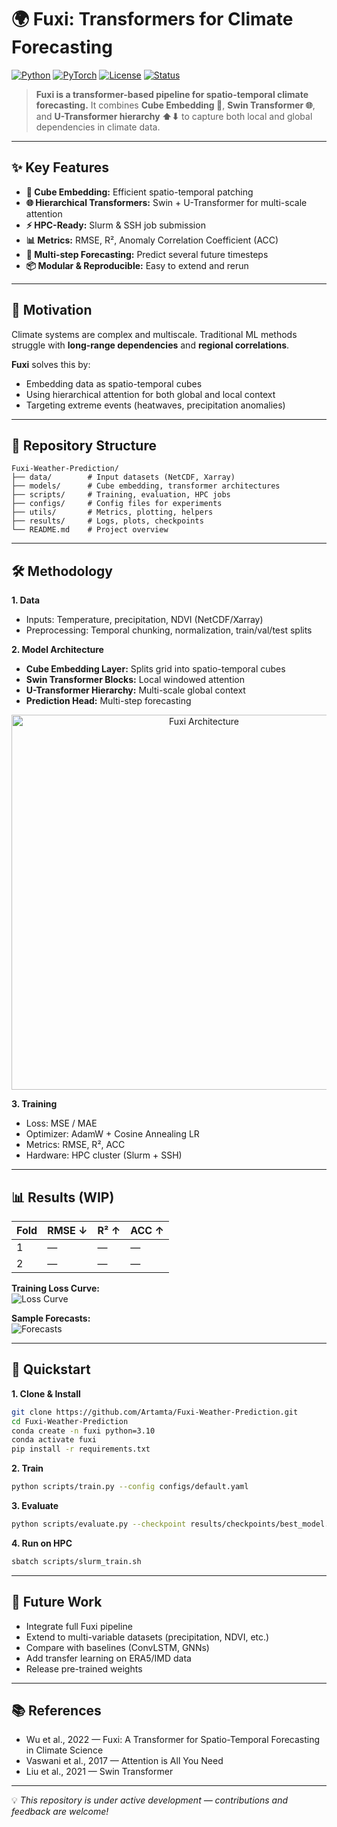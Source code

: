 # 🌍 Fuxi: Transformers for Climate Forecasting

[![Python](https://img.shields.io/badge/Python-3.10-blue?logo=python)](https://www.python.org/)
[![PyTorch](https://img.shields.io/badge/PyTorch-2.0-red?logo=pytorch)](https://pytorch.org/)
[![License](https://img.shields.io/badge/License-MIT-green.svg)](LICENSE)
[![Status](https://img.shields.io/badge/Status-Research%20WIP-orange)](#)

> **Fuxi is a transformer-based pipeline for spatio-temporal climate forecasting.**
> It combines **Cube Embedding 🧊**, **Swin Transformer 🌐**, and **U-Transformer hierarchy ⬆⬇** to capture both local and global dependencies in climate data.

---

## ✨ Key Features

- **🧊 Cube Embedding:** Efficient spatio-temporal patching
- **🌐 Hierarchical Transformers:** Swin + U-Transformer for multi-scale attention
- **⚡ HPC-Ready:** Slurm & SSH job submission
- **📊 Metrics:** RMSE, R², Anomaly Correlation Coefficient (ACC)
- **🔁 Multi-step Forecasting:** Predict several future timesteps
- **📦 Modular & Reproducible:** Easy to extend and rerun

---

## 🔬 Motivation

Climate systems are complex and multiscale. Traditional ML methods struggle with **long-range dependencies** and **regional correlations**.

**Fuxi** solves this by:

- Embedding data as spatio-temporal cubes
- Using hierarchical attention for both global and local context
- Targeting extreme events (heatwaves, precipitation anomalies)

---

## 📂 Repository Structure

```
Fuxi-Weather-Prediction/
├── data/        # Input datasets (NetCDF, Xarray)
├── models/      # Cube embedding, transformer architectures
├── scripts/     # Training, evaluation, HPC jobs
├── configs/     # Config files for experiments
├── utils/       # Metrics, plotting, helpers
├── results/     # Logs, plots, checkpoints
└── README.md    # Project overview
```

---

## 🛠️ Methodology

**1. Data**

- Inputs: Temperature, precipitation, NDVI (NetCDF/Xarray)
- Preprocessing: Temporal chunking, normalization, train/val/test splits

**2. Model Architecture**

- **Cube Embedding Layer:** Splits grid into spatio-temporal cubes
- **Swin Transformer Blocks:** Local windowed attention
- **U-Transformer Hierarchy:** Multi-scale global context
- **Prediction Head:** Multi-step forecasting

<p align="center">
  <img src="results/fuxi_architecture.png" alt="Fuxi Architecture" width="600"/>
</p>

**3. Training**

- Loss: MSE / MAE
- Optimizer: AdamW + Cosine Annealing LR
- Metrics: RMSE, R², ACC
- Hardware: HPC cluster (Slurm + SSH)

---

## 📊 Results (WIP)

| Fold | RMSE ↓ | R² ↑ | ACC ↑ |
| ---- | ------ | ---- | ----- |
| 1    | —      | —    | —     |
| 2    | —      | —    | —     |

**Training Loss Curve:**  
![Loss Curve](results/loss_curves.png)

**Sample Forecasts:**  
![Forecasts](results/sample_forecasts.png)

---

## 🚀 Quickstart

**1. Clone & Install**

```bash
git clone https://github.com/Artamta/Fuxi-Weather-Prediction.git
cd Fuxi-Weather-Prediction
conda create -n fuxi python=3.10
conda activate fuxi
pip install -r requirements.txt
```

**2. Train**

```bash
python scripts/train.py --config configs/default.yaml
```

**3. Evaluate**

```bash
python scripts/evaluate.py --checkpoint results/checkpoints/best_model.pth
```

**4. Run on HPC**

```bash
sbatch scripts/slurm_train.sh
```

---

## 📌 Future Work

- Integrate full Fuxi pipeline
- Extend to multi-variable datasets (precipitation, NDVI, etc.)
- Compare with baselines (ConvLSTM, GNNs)
- Add transfer learning on ERA5/IMD data
- Release pre-trained weights

---

## 📚 References

- Wu et al., 2022 — Fuxi: A Transformer for Spatio-Temporal Forecasting in Climate Science
- Vaswani et al., 2017 — Attention is All You Need
- Liu et al., 2021 — Swin Transformer

---

💡 _This repository is under active development — contributions and feedback are welcome!_
